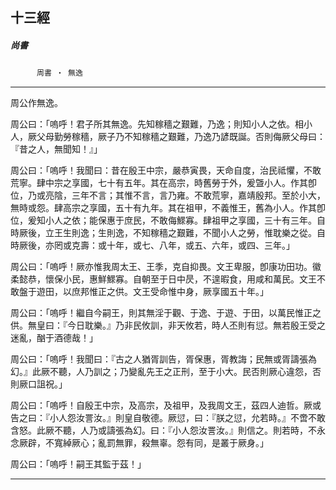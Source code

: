 

## 十三經

##### 尚書
　　　`周書 ‧ 無逸`

* * *

周公作無逸。

周公曰：「嗚呼！君子所其無逸。先知稼穡之艱難，乃逸；則知小人之依。相小人，厥父母勤勞稼穡，厥子乃不知稼穡之艱難，乃逸乃諺既誕。否則侮厥父母曰：『昔之人，無聞知！』」

周公曰：「嗚呼！我聞曰：昔在殷王中宗，嚴恭寅畏，天命自度，治民祗懼，不敢荒寧。肆中宗之享國，七十有五年。其在高宗，時舊勞于外，爰曁小人。作其卽位，乃或亮陰，三年不言；其惟不言，言乃雍。不敢荒寧，嘉靖殷邦。至於小大，無時或怨。肆高宗之享國，五十有九年。其在祖甲，不義惟王，舊為小人。作其卽位，爰知小人之依；能保惠于庶民，不敢侮鰥寡。肆祖甲之享國，三十有三年。自時厥後，立王生則逸；生則逸，不知稼穡之艱難，不聞小人之勞，惟耽樂之從。自時厥後，亦罔或克壽：或十年，或七、八年，或五、六年，或四、三年。」

周公曰：「嗚呼！厥亦惟我周太王、王季，克自抑畏。文王卑服，卽康功田功。徽柔懿恭，懷保小民，惠鮮鰥寡。自朝至于日中昃，不遑暇食，用咸和萬民。文王不敢盤于遊田，以庶邦惟正之供。文王受命惟中身，厥享國五十年。」

周公曰：「嗚呼！繼自今嗣王，則其無淫于觀、于逸、于遊、于田，以萬民惟正之供。無皇曰：『今日耽樂。』乃非民攸訓，非天攸若，時人丕則有愆。無若殷王受之迷亂，酗于酒德哉！」

周公曰：「嗚呼！我聞曰：『古之人猶胥訓告，胥保惠，胥教誨；民無或胥譸張為幻。』此厥不聽，人乃訓之；乃變亂先王之正刑，至于小大。民否則厥心違怨，否則厥口詛祝。」

周公曰：「嗚呼！自殷王中宗，及高宗，及祖甲，及我周文王，茲四人迪哲。厥或告之曰：『小人怨汝詈汝。』則皇自敬德。厥愆，曰：『朕之愆，允若時。』不啻不敢含怒。此厥不聽，人乃或譸張為幻。曰：『小人怨汝詈汝。』則信之。則若時，不永念厥辟，不寬綽厥心；亂罰無罪，殺無辜。怨有同，是叢于厥身。」

周公曰：「嗚呼！嗣王其監于茲！」

* * *

